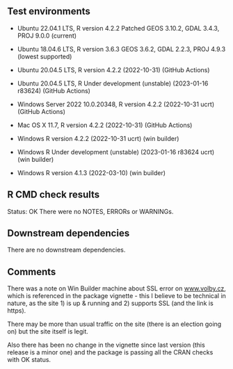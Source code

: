 ## Test environments
* Ubuntu 22.04.1 LTS, R version 4.2.2 Patched GEOS 3.10.2, GDAL 3.4.3, PROJ 9.0.0 (current)
* Ubuntu 18.04.6 LTS, R version 3.6.3 GEOS 3.6.2, GDAL 2.2.3, PROJ 4.9.3 (lowest supported)

* Ubuntu 20.04.5 LTS, R version 4.2.2 (2022-10-31) (GitHub Actions)
* Ubuntu 20.04.5 LTS, R Under development (unstable) (2023-01-16 r83624) (GitHub Actions)
* Windows Server 2022 10.0.20348, R version 4.2.2 (2022-10-31 ucrt) (GitHub Actions)
* Mac OS X 11.7, R version 4.2.2 (2022-10-31) (GitHub Actions)

* Windows R version 4.2.2 (2022-10-31 ucrt) (win builder)
* Windows R Under development (unstable) (2023-01-16 r83624 ucrt) (win builder) 
* Windows R version 4.1.3 (2022-03-10) (win builder)

## R CMD check results
Status: OK
There were no NOTES, ERRORs or WARNINGs.

## Downstream dependencies
There are no downstream dependencies.

## Comments
There was a note on Win Builder machine about SSL error on www.volby.cz, which is referenced in the package vignette - this I believe to be technical in nature, as the site 1) is up & running and 2) supports SSL (and the link is https).

There may be more than usual traffic on the site (there is an election going on) but the site itself is legit.

Also there has been no change in the vignette since last version (this release is a minor one) and the package is passing all the CRAN checks with OK status.

